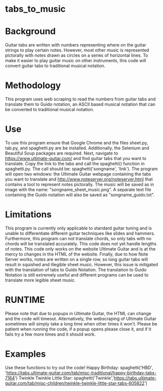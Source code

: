 # tabs_to_music
 # Background 
 Guitar tabs are written with numbers representing where on the guitar strings to play certain notes. However, most other music is represented pictorally with notes drawn as circles on a series of horizontal lines. To make it easier to play guitar music on other instruments, this code will convert guitar tabs to traditional musical notation. 

 # Methodology
 This program uses web scraping to read the numbers from guitar tabs and translate them to Guido notation, an ASCII based musical notation that can be converted to traditional musical notation.
 
 # Use
 To use this program ensure that Google Chrome and the files sheet.py, tab.py, and spaghetti.py are be installed. Additionally, the Selenium and Beautiful Soup packages  are required. Next, navigate to https://www.ultimate-guitar.com/ and find guitar tabs that you want to translate. Copy the link to the tabs and call the spaghetti() function in spaghetti.py. The call should be: spaghetti('songname', 'link'). The program will open two windows: the Ultimate Guitar webpage containing the tabs you want to translate and http://www.noteserver.org/noteserver.html that contains a tool to represent notes pictorally. The music will be saved as in image with the name: "songname_sheet_music.png". A separate text file containing the Guido notation will also be saved as "songname_guido.txt".

# Limitations
This program is currently only applicable to standard guitar tuning and is unable to differentiate different guitar techniques like slides and hammers. Furthermore, this program can not translate chords, so only tabs with no chords will be translated accurately. This code does not yet handle lengths of notes. This code only works on the website Ultimate Guitar and is at the mercy to changes in the HTML of the website. Finally, due to how Note Server works, notes are written on a single row, so long guitar tabs will result in squished and illegible sheet music. However, this issue is mitigated with the translation of tabs to Guido Notation. The translation to Guido Notation is still extremely useful and different programs can be used to translate more legible sheet music. 

# RUNTIME
Please note that due to popups in Ultimate Guitar, the HTML can change and the code will timeout. Alternatively, the webscraping of Ultimate Guitar sometimes will simply take a long time when other times it won't. Please be patient when running the code, if a popup opens please close it, and if it fails try a few more times and it should work. 

# Examples
Use these functions to try out the code!
Happy Birthday: spaghetti('HBD', 'https://tabs.ultimate-guitar.com/tab/misc-traditional/happy-birthday-tabs-7164')
Twinkle Twinkle Little Star: spaghetti('Twinkle','https://tabs.ultimate-guitar.com/tab/misc-children/twinkle-twinkle-little-star-tabs-605822')
 
